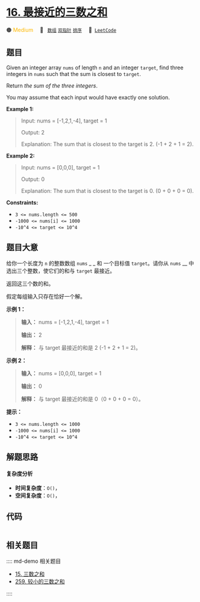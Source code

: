 # [16. 最接近的三数之和](https://leetcode.com/problems/3sum-closest)

🟠 <font color=#ffb800>Medium</font>&emsp; 🔖&ensp; [`数组`](/leetcode/outline/tag/array.md) [`双指针`](/leetcode/outline/tag/two-pointers.md) [`排序`](/leetcode/outline/tag/sorting.md)&emsp; 🔗&ensp;[`LeetCode`](https://leetcode.com/problems/3sum-closest)


## 题目

Given an integer array `nums` of length `n` and an integer `target`, find
three integers in `nums` such that the sum is closest to `target`.

Return _the sum of the three integers_.

You may assume that each input would have exactly one solution.



**Example 1:**

> Input: nums = [-1,2,1,-4], target = 1
> 
> Output: 2
> 
> Explanation: The sum that is closest to the target is 2. (-1 + 2 + 1 = 2).

**Example 2:**

> Input: nums = [0,0,0], target = 1
> 
> Output: 0
> 
> Explanation: The sum that is closest to the target is 0. (0 + 0 + 0 = 0).

**Constraints:**

  * `3 <= nums.length <= 500`
  * `-1000 <= nums[i] <= 1000`
  * `-10^4 <= target <= 10^4`


## 题目大意

给你一个长度为 `n` 的整数数组 `nums` _ _ 和 一个目标值 `target`。请你从 `nums` __ 中选出三个整数，使它们的和与
`target` 最接近。

返回这三个数的和。

假定每组输入只存在恰好一个解。



**示例 1：**

> 
> 
> 
> 
> 
> **输入：** nums = [-1,2,1,-4], target = 1
> 
> **输出：** 2
> 
> **解释：** 与 target 最接近的和是 2 (-1 + 2 + 1 = 2)。
> 
> 

**示例 2：**

> 
> 
> 
> 
> 
> **输入：** nums = [0,0,0], target = 1
> 
> **输出：** 0
> 
> **解释：** 与 target 最接近的和是 0（0 + 0 + 0 = 0）。



**提示：**

  * `3 <= nums.length <= 1000`
  * `-1000 <= nums[i] <= 1000`
  * `-10^4 <= target <= 10^4`


## 解题思路

#### 复杂度分析

- **时间复杂度**：`O()`，
- **空间复杂度**：`O()`，

## 代码

```javascript

```

## 相关题目

:::: md-demo 相关题目
- [15. 三数之和](./0015.md)
- [259. 较小的三数之和](./0259.md)

::::
